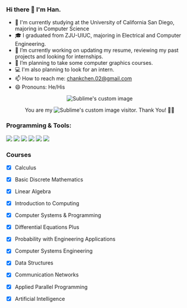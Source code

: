 ### Hi there 👋 I'm Han.

<!--
**HanChennn/HanChennn** is a ✨ _special_ ✨ repository because its `README.md` (this file) appears on your GitHub profile.

Here are some ideas to get you started:

- 🔭 I’m currently working on ...
- 🌱 I’m currently learning ...
- 👯 I’m looking to collaborate on ...
- 🤔 I’m looking for help with ...
- 💬 Ask me about ...
- 📫 How to reach me: ...
- 😄 Pronouns: ...
- ⚡ Fun fact: ...
![Top Langs](https://github-readme-stats.vercel.app/api/top-langs/?username=HanChennn&layout=compact&theme=tokyonight)
-->
- 🫡 I'm currently studying at the University of California San Diego, majoring in Computer Science
- 🎓 I graduated from ZJU-UIUC, majoring in Electrical and Computer Engineering.
- 🔭 I’m currently working on updating my resume, reviewing my past projects and looking for internships.
- 🌱 I’m planning to take some computer graphics courses.
- 💻 I'm also planning to look for an intern.
- 📫 How to reach me: chankchen.02@gmail.com
- 😄 Pronouns: He/His

<p align="center">
  <img src="https://github-readme-stats.vercel.app/api?username=HanChennn&show_icons=true&theme=transparent?raw=true" alt="Sublime's custom image"/>
</p>

<p align="center">
You are my 
  <img src="https://profile-counter.glitch.me/HanChennn/count.svg?raw=true" alt="Sublime's custom image"/>
visitor. Thank You! 🫶🫶
</p>

### 	Programming & Tools: 
![](https://img.shields.io/badge/Python-3776AB?style=for-the-badge&logo=python&logoColor=white) ![](https://img.shields.io/badge/C-00599C?style=for-the-badge&logo=c&logoColor=white) ![](https://img.shields.io/badge/C%2B%2B-00599C?style=for-the-badge&logo=c%2B%2B&logoColor=white) ![](https://img.shields.io/badge/TensorFlow-FF6F00?style=for-the-badge&logo=tensorflow&logoColor=white) ![](https://img.shields.io/badge/GIT-E44C30?style=for-the-badge&logo=git&logoColor=white) ![](https://img.shields.io/badge/Unity-100000?style=for-the-badge&logo=unity&logoColor=white)


### Courses
- [x] Calculus
- [x] Basic Discrete Mathematics
- [x] Linear Algebra
- [x] Introduction to Computing
- [x] Computer Systems & Programming
- [x] Differential Equations Plus
- [x] Probability with Engineering Applications
- [x] Computer Systems Engineering
- [x] Data Structures
- [x] Communication Networks
- [x] Applied Parallel Programming
- [x] Artificial Intelligence




